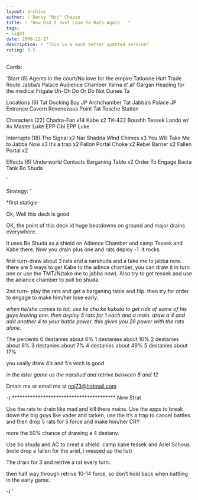 ```yaml
---
layout: archive
author: ! Denny "Noj" Chapin
title: ! "How Did I Just Lose To Rats Again   "
tags:
- Light
date: 2000-12-27
description: ! "This is a much better updated version"
rating: 3.5
---
```

Cards: 

'Start (8)
Agents in the court/No love for the empire
Tatioone Hutt Trade Route
Jabba’s Palace Audience Chamber
Yarna d’ al’ Gargan
Heading for the medical Frigate
Uh-Oh
Do Or Do Not
Ounee Ta

Locations (6)
Tat Docking Bay
JP Archchamber
Tat Jabba&#8217;s Palace
JP Entrance Cavern
Revenezous Point
Tat Tosche Station



Characters (22)
Chadra-Fan x14
Kabe x2
TK-422
Boushh
Tessek
Lando w/ Ax
Master Luke
EPP Obi
EPP Luke

Interrupts (18)
The Signal x2
Nar Shadda Wind Chimes x3
You Will Take Me to Jabba Now x3
It’s a trap x2
Fallon Portal
Choke x2
Rebel Barrier x2
Fallen Portal x2

Effects (6)
Underworld Contacts
Barganing Table x2
Order To Engage
Bacta Tank
Bo Shuda

'

Strategy: '

*first statigie-

Ok,
Well this deck is good

OK, the point of this deck id huge beatdowns on ground and major drains everywhere.

It uses Bo Shuda as a shield on Adience Chamber and camp Tessek and Kabe there. Now you drain plus one and rats deploy -1. it rocks

first turn-draw about 3 rats and a narshuda and a take me to jabba now. there are 5 ways to get Kabe to the adince chamber, you can draw it in turn one or use the TMTJN(take me to jabba now).
Also try to get tessek and use the adiance chamber to pull bo shuda.

2nd turn- play the rats and get a barganing table and flip. then try for order to engage to make him/her lose early.

*when he/she comes to tat, use ke chu ke kukuta to get ride of some of his guys leaving one. then deploy 5 rats for 1 each and a main. draw a 4 and add another 4 to your battle power. this gives you 28 power with the rats alone.*


The percents
0 destanies about 6%
1 destanies about 10%
2 destanies about 6%
3 destanies about 7%
4 destanies about 49%
5 destanies about 17%


you usally draw 4’s and 5’s wich is good

*in the later game us the narshud and retrive between 8 and 12*

Dmain me or email me at noj73@hotmail.com


-)
**************************************** New Strat



Use the rats to drain like mad and kill there mains. Use the epps to break down the big guys like vader and tarken, use the it’s a trap to cancel battles and then drop 5 rats for 5 force and make him/her CRY


more the 50% chance of drawing a 4 destany.


Use bo shuda and AC to creat a shield. camp kabe tessek and Ariel Schous. (note drop a fallen for the ariel, i messed up the list)

The drain for 3 and retrive a rat every turn.


then half way through retrive 10-14 force, so don’t hold back when battling in the early game.


-)  '